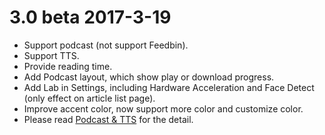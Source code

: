 # 3.0 beta 2017-3-19
- Support podcast (not support Feedbin).
- Support TTS.
- Provide reading time.
- Add Podcast layout, which show play or download progress.
- Add Lab in Settings, including Hardware Acceleration and Face Detect (only effect on article list page).
- Improve accent color, now support more color and customize color.
- Please read <a href="https://github.com/seazon/FeedMe/blob/master/1.5%20Podcast%20%26%20TTS.md">Podcast & TTS</a> for the detail.
